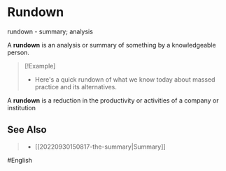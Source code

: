 # Rundown

rundown - summary; analysis

A **rundown** is an analysis or summary of something by a knowledgeable person.

> [!Example]
> - Here's a quick rundown of what we know today about massed practice and its alternatives. 

A **rundown** is a reduction in the productivity or activities of a company or institution

## See Also 

> - [[20220930150817-the-summary|Summary]]

#English 
